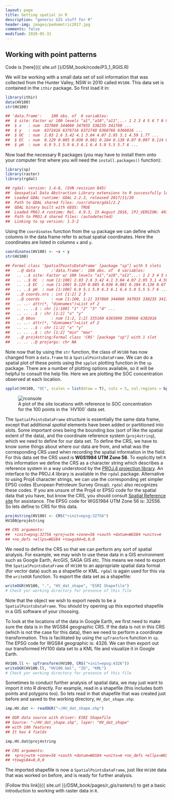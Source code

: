 ```yaml
---
layout: page
title: Getting spatial in R
description: "generic GIS stuff for R"
header-img: images/pedometric2017.jpg
comments: false
modified: 2020-05-31
---
```



## Working with point patterns

Code is [here]({{ site.url }}/DSM_book/rcode/P3_1_RGIS.R)

We will be working with a small data set of soil information that was
collected from the Hunter Valley, NSW in 2010 called `HV100`. This data
set is contained in the `ithir` package. So first load it in:

```r
library(ithir)
data(HV100)
str(HV100)

## 'data.frame':    100 obs. of  6 variables:
##  $ site: Factor w/ 100 levels "a1","a10","a11",..: 1 2 3 4 5 6 7 8 9 10 ...
##  $ x   : num  337860 344060 347035 338235 341760 ...
##  $ y   : num  6372416 6376716 6372740 6368766 6366016 ...
##  $ OC  : num  2.03 2.6 3.42 4.1 3.04 4.07 2.95 3.1 4.59 1.77 ...
##  $ EC  : num  0.129 0.085 0.036 0.081 0.104 0.138 0.07 0.097 0.114 0.031 ...
##  $ pH  : num  6.9 5.1 5.9 6.3 6.1 6.4 5.9 5.5 5.7 6 ...
```

Now load the necessary R packages (you may have to install them onto
your computer first where you will need the `install.packages()`
function):

```r
library(sp)
library(raster)
library(rgdal)

## rgdal: version: 1.4-8, (SVN revision 845)
##  Geospatial Data Abstraction Library extensions to R successfully loaded
##  Loaded GDAL runtime: GDAL 2.2.3, released 2017/11/20
##  Path to GDAL shared files: /usr/share/gdal/2.2
##  GDAL binary built with GEOS: TRUE 
##  Loaded PROJ.4 runtime: Rel. 4.9.3, 15 August 2016, [PJ_VERSION: 493]
##  Path to PROJ.4 shared files: (autodetected)
##  Linking to sp version: 1.3-2
```

Using the `coordinates` function from the `sp` package we can define
which columns in the data frame refer to actual spatial coordinates.
Here the coordinates are listed in columns `x` and `y`.

```r
coordinates(HV100) <- ~x + y
str(HV100)

## Formal class 'SpatialPointsDataFrame' [package "sp"] with 5 slots
##   ..@ data       :'data.frame':  100 obs. of  4 variables:
##   .. ..$ site: Factor w/ 100 levels "a1","a10","a11",..: 1 2 3 4 5 6 7 8 9 10 ...
##   .. ..$ OC  : num [1:100] 2.03 2.6 3.42 4.1 3.04 4.07 2.95 3.1 4.59 1.77 ...
##   .. ..$ EC  : num [1:100] 0.129 0.085 0.036 0.081 0.104 0.138 0.07 0.097 0.114 0.031 ...
##   .. ..$ pH  : num [1:100] 6.9 5.1 5.9 6.3 6.1 6.4 5.9 5.5 5.7 6 ...
##   ..@ coords.nrs : int [1:2] 2 3
##   ..@ coords     : num [1:100, 1:2] 337860 344060 347035 338235 341760 ...
##   .. ..- attr(*, "dimnames")=List of 2
##   .. .. ..$ : chr [1:100] "1" "2" "3" "4" ...
##   .. .. ..$ : chr [1:2] "x" "y"
##   ..@ bbox       : num [1:2, 1:2] 335160 6365090 350960 6382816
##   .. ..- attr(*, "dimnames")=List of 2
##   .. .. ..$ : chr [1:2] "x" "y"
##   .. .. ..$ : chr [1:2] "min" "max"
##   ..@ proj4string:Formal class 'CRS' [package "sp"] with 1 slot
##   .. .. ..@ projargs: chr NA
```

Note now that by using the `str` function, the class of `HV100` has now
changed from a `data.frame` to a `SpatialPointsDataFrame`. We can do a
spatial plot of these points using the `spplot` plotting function in the
`sp` package. There are a number of plotting options available, so it
will be helpful to consult the help file. Here we are plotting the SOC
concentration observed at each location.

```r
spplot(HV100, "OC", scales = list(draw = T), cuts = 5, col.regions = bpy.colors(cutoff.tails = 0.1, alpha = 1), cex = 1)
```

<figure>
    <img src="{{ site.url }}/images/dsm_book/HV100_p.png" alt="rconsole">
    <figcaption> A plot of the site locations with reference to SOC concentration for the 100 points in the `HV100` data set.</figcaption>
</figure>


The `SpatialPointsDataFrame` structure is essentially the same data
frame, except that additional *spatial* elements have been added or
partitioned into slots. Some important ones being the bounding box (sort
of like the spatial extent of the data), and the coordinate reference
system (`proj4string`), which we need to define for our data set. To
define the CRS, we have to know some things about where our data are
from, and what was the corresponding CRS used when recording the spatial
information in the field. For this data set the CRS used is **WGS1984
UTM Zone 56**. To explicitly tell `R` this information we define the CRS
as a character string which describes a reference system in a way
understood by the [PROJ.4 projection library](https://proj.org/). An
interface to the PROJ.4 library is available in the `rgdal` package.
Alternative to using Proj4 character strings, we can use the
corresponding yet simpler EPSG codes (European Petroleum Survey Group).
`rgdal` also recognizes these codes. If you are unsure of the Proj4 or
EPSG code for the spatial data that you have, but know the CRS, you
should consult [Spatial Reference site](https://spatialreference.org/)
for assistance. The EPSG code for WGS1984 UTM Zone 56 is: 32556. So lets
define to CRS for this data.

```r
proj4string(HV100) <- CRS("+init=epsg:32756")
HV100@proj4string

## CRS arguments:
##  +init=epsg:32756 +proj=utm +zone=56 +south +datum=WGS84 +units=m
## +no_defs +ellps=WGS84 +towgs84=0,0,0
```

We need to define the CRS so that we can perform any sort of spatial
analysis. For example, we may wish to use these data in a GIS
environment such as Google Earth, ArcGIS, SAGA GIS etc. This means we
need to export the `SpatialPointsDataFrame` of `HV100` to an appropriate
spatial data format (for vector data) such as a shapefile or KML.
`rgdal` is again used for this via the `writeOGR` function. To export
the data set as a shapefile:

```r
writeOGR(HV100, ".", "HV_dat_shape", "ESRI Shapefile")
# Check yor working directory for presence of this file
```

Note that the object we wish to export needs to be a
`SpatialPointsDataFrame`. You should try opening up this exported
shapefile in a GIS software of your choosing.

To look at the locations of the data in Google Earth, we first need to
make sure the data is in the WGS84 geographic CRS. If the data is not in
this CRS (which is not the case for this data), then we need to perform
a coordinate transformation. This is facilitated by using the
`spTransform` function in `sp`. The EPSG code for WGS84 geographic is:
4326. We can then export out our transformed HV100 data set to a KML
file and visualize it in Google Earth.

```r
HV100.ll <- spTransform(HV100, CRS("+init=epsg:4326"))
writeOGR(HV100.ll, "HV100.kml", "ID", "KML")
# Check yor working directory for presence of this file
```

Sometimes to conduct further analysis of spatial data, we may just want
to import it into R directly. For example, read in a shapefile (this
includes both points and polygons too). So lets read in that shapefile
that was created just before and saved to the working directory,
`HV_dat_shape.shp`:

```r
imp.HV.dat <- readOGR("~/HV_dat_shape.shp")

## OGR data source with driver: ESRI Shapefile 
## Source: "~/HV_dat_shape.shp", layer: "HV_dat_shape"
## with 100 features
## It has 4 fields

imp.HV.dat@proj4string

## CRS arguments:
##  +proj=utm +zone=56 +south +datum=WGS84 +units=m +no_defs +ellps=WGS84
## +towgs84=0,0,0
```

The imported shapefile is now a `SpatialPointsDataFrame`, just like
`HV100` data that was worked on before, and is ready for further
analysis.

[Follow this link]({{ site.url }}/DSM_book/pages/r_gis/rasters/) to get a
basic introduction to working with raster data in `R`.
